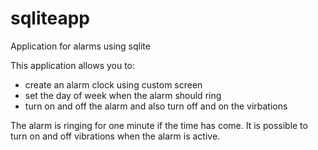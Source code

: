 # sqliteapp
Application for alarms using sqlite

This application allows you to:
- create an alarm clock using custom screen
- set the day of week when the alarm should ring
- turn on and off the alarm and also turn off and on the virbations

The alarm is ringing for one minute if the time has come. It is possible to turn on and off vibrations when the alarm is active.
